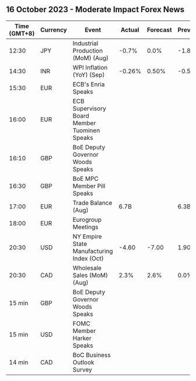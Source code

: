 ## 16 October 2023 - Moderate Impact Forex News

| Time (GMT+8) | Currency | Event | Actual | Forecast | Previous |
|------|----------|-------|--------|----------|----------|
| 12:30 | JPY | Industrial Production (MoM) (Aug) | -0.7% | 0.0% | -1.8% |
| 14:30 | INR | WPI Inflation (YoY) (Sep) | -0.26% | 0.50% | -0.52% |
| 15:30 | EUR | ECB's Enria Speaks |  |  |  |
| 16:00 | EUR | ECB Supervisory Board Member Tuominen Speaks |  |  |  |
| 16:10 | GBP | BoE Deputy Governor Woods Speaks |  |  |  |
| 16:30 | GBP | BoE MPC Member Pill Speaks |  |  |  |
| 17:00 | EUR | Trade Balance (Aug) | 6.7B |  | 6.3B |
| 18:00 | EUR | Eurogroup Meetings |  |  |  |
| 20:30 | USD | NY Empire State Manufacturing Index (Oct) | -4.60 | -7.00 | 1.90 |
| 20:30 | CAD | Wholesale Sales (MoM) (Aug) | 2.3% | 2.6% | 0.0% |
| 15 min | GBP | BoE Deputy Governor Woods Speaks |  |  |  |
| 15 min | USD | FOMC Member Harker Speaks |  |  |  |
| 14 min | CAD | BoC Business Outlook Survey |  |  |  |
